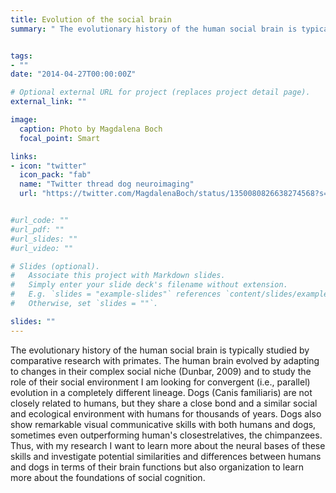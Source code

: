 ```yaml
---
title: Evolution of the social brain 
summary: " The evolutionary history of the human social brain is typically studied by comparative research with primates. The human brain evolved by adapting to changes in their complex social niche (Dunbar, 2009) and to study the role of their social environment I am looking for convergent (i.e., parallel) evolution in a completely different lineage. Dogs (Canis familiaris) are not closely related to humans, but they share a close bond and a similar social and ecological environment with humans for thousands of years. Dogs also show remarkable visual communicative skills with both humans and dogs, sometimes even outperforming human's closestrelatives, the chimpanzees. Thus, with my research I want to learn more about the neural bases of these skills and investigate potential similarities and differences between humans and dogs in terms of their brain functions but also organization to learn more about the foundations of social cognition. Check out the twitter thread below and my various research projects for more information."


tags:
- ""
date: "2014-04-27T00:00:00Z"

# Optional external URL for project (replaces project detail page).
external_link: ""

image:
  caption: Photo by Magdalena Boch
  focal_point: Smart

links:
- icon: "twitter"
  icon_pack: "fab"
  name: "Twitter thread dog neuroimaging"
  url: "https://twitter.com/MagdalenaBoch/status/1350080826638274568?s=20"


#url_code: ""
#url_pdf: ""
#url_slides: ""
#url_video: ""

# Slides (optional).
#   Associate this project with Markdown slides.
#   Simply enter your slide deck's filename without extension.
#   E.g. `slides = "example-slides"` references `content/slides/example-slides.md`.
#   Otherwise, set `slides = ""`.

slides: ""
---
```


 The evolutionary history of the human social brain is typically studied by comparative research with primates. The human brain evolved by adapting to changes in their complex social niche (Dunbar, 2009) and to study the role of their social environment I am looking for convergent (i.e., parallel) evolution in a completely different lineage. Dogs (Canis familiaris) are not closely related to humans, but they share a close bond and a similar social and ecological environment with humans for thousands of years. Dogs also show remarkable visual communicative skills with both humans and dogs, sometimes even outperforming human's closestrelatives, the chimpanzees. Thus, with my research I want to learn more about the neural bases of these skills and investigate potential similarities and differences between humans and dogs in terms of their brain functions but also organization to learn more about the foundations of social cognition.
